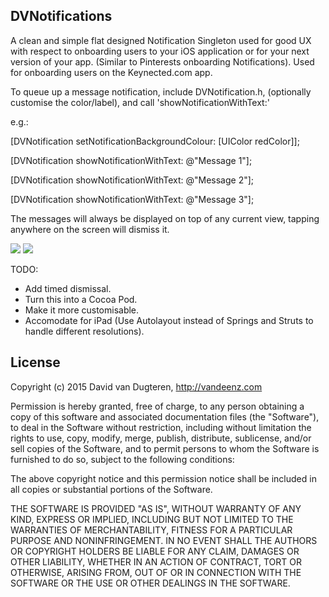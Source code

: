 DVNotifications
---

A clean and simple flat designed Notification Singleton used for good UX with respect to onboarding users to your iOS application or for your next version of your app. (Similar to Pinterests onboarding Notifications). Used for onboarding users on the Keynected.com app.

To queue up a message notification, include DVNotification.h, (optionally customise the color/label), and call 'showNotificationWithText:'

e.g.:

[DVNotification setNotificationBackgroundColour: [UIColor redColor]];

[DVNotification showNotificationWithText: @"Message 1"];

[DVNotification showNotificationWithText: @"Message 2"];

[DVNotification showNotificationWithText: @"Message 3"];

The messages will always be displayed on top of any current view, tapping anywhere on the screen will dismiss it.

[![](http://s3.postimg.org/nwxv74r03/IMG_1550.png)](http://s3.postimg.org/nwxv74r03/IMG_1550.png)
[![](http://s11.postimg.org/6m2vopwdf/IMG_1551.png)](http://s11.postimg.org/6m2vopwdf/IMG_1551.png)


TODO:
- Add timed dismissal.
- Turn this into a Cocoa Pod.
- Make it more customisable.
- Accomodate for iPad (Use Autolayout instead of Springs and Struts to handle different resolutions).

License
---

Copyright (c) 2015 David van Dugteren, http://vandeenz.com

Permission is hereby granted, free of charge, to any person obtaining
a copy of this software and associated documentation files (the
"Software"), to deal in the Software without restriction, including
without limitation the rights to use, copy, modify, merge, publish,
distribute, sublicense, and/or sell copies of the Software, and to
permit persons to whom the Software is furnished to do so, subject to
the following conditions:

The above copyright notice and this permission notice shall be
included in all copies or substantial portions of the Software.

THE SOFTWARE IS PROVIDED "AS IS", WITHOUT WARRANTY OF ANY KIND,
EXPRESS OR IMPLIED, INCLUDING BUT NOT LIMITED TO THE WARRANTIES OF
MERCHANTABILITY, FITNESS FOR A PARTICULAR PURPOSE AND
NONINFRINGEMENT. IN NO EVENT SHALL THE AUTHORS OR COPYRIGHT HOLDERS BE
LIABLE FOR ANY CLAIM, DAMAGES OR OTHER LIABILITY, WHETHER IN AN ACTION
OF CONTRACT, TORT OR OTHERWISE, ARISING FROM, OUT OF OR IN CONNECTION
WITH THE SOFTWARE OR THE USE OR OTHER DEALINGS IN THE SOFTWARE.

